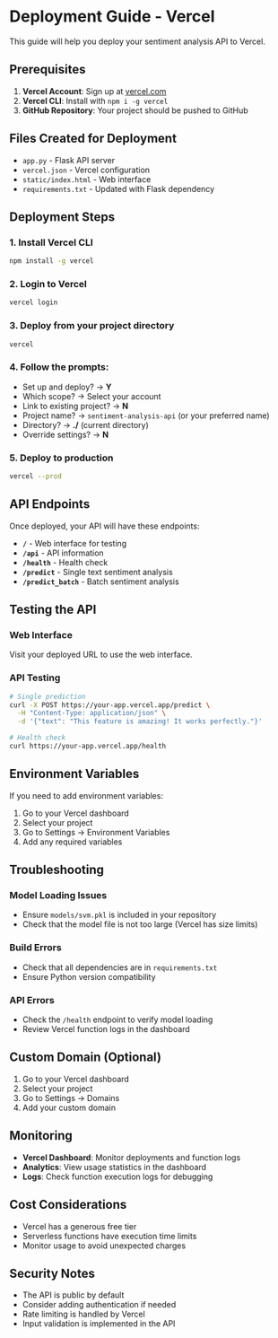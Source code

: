# Deployment Guide - Vercel

This guide will help you deploy your sentiment analysis API to Vercel.

## Prerequisites

1. **Vercel Account**: Sign up at [vercel.com](https://vercel.com)
2. **Vercel CLI**: Install with `npm i -g vercel`
3. **GitHub Repository**: Your project should be pushed to GitHub

## Files Created for Deployment

- `app.py` - Flask API server
- `vercel.json` - Vercel configuration
- `static/index.html` - Web interface
- `requirements.txt` - Updated with Flask dependency

## Deployment Steps

### 1. Install Vercel CLI
```bash
npm install -g vercel
```

### 2. Login to Vercel
```bash
vercel login
```

### 3. Deploy from your project directory
```bash
vercel
```

### 4. Follow the prompts:
- Set up and deploy? → **Y**
- Which scope? → Select your account
- Link to existing project? → **N**
- Project name? → `sentiment-analysis-api` (or your preferred name)
- Directory? → **./** (current directory)
- Override settings? → **N**

### 5. Deploy to production
```bash
vercel --prod
```

## API Endpoints

Once deployed, your API will have these endpoints:

- **`/`** - Web interface for testing
- **`/api`** - API information
- **`/health`** - Health check
- **`/predict`** - Single text sentiment analysis
- **`/predict_batch`** - Batch sentiment analysis

## Testing the API

### Web Interface
Visit your deployed URL to use the web interface.

### API Testing
```bash
# Single prediction
curl -X POST https://your-app.vercel.app/predict \
  -H "Content-Type: application/json" \
  -d '{"text": "This feature is amazing! It works perfectly."}'

# Health check
curl https://your-app.vercel.app/health
```

## Environment Variables

If you need to add environment variables:
1. Go to your Vercel dashboard
2. Select your project
3. Go to Settings → Environment Variables
4. Add any required variables

## Troubleshooting

### Model Loading Issues
- Ensure `models/svm.pkl` is included in your repository
- Check that the model file is not too large (Vercel has size limits)

### Build Errors
- Check that all dependencies are in `requirements.txt`
- Ensure Python version compatibility

### API Errors
- Check the `/health` endpoint to verify model loading
- Review Vercel function logs in the dashboard

## Custom Domain (Optional)

1. Go to your Vercel dashboard
2. Select your project
3. Go to Settings → Domains
4. Add your custom domain

## Monitoring

- **Vercel Dashboard**: Monitor deployments and function logs
- **Analytics**: View usage statistics in the dashboard
- **Logs**: Check function execution logs for debugging

## Cost Considerations

- Vercel has a generous free tier
- Serverless functions have execution time limits
- Monitor usage to avoid unexpected charges

## Security Notes

- The API is public by default
- Consider adding authentication if needed
- Rate limiting is handled by Vercel
- Input validation is implemented in the API 